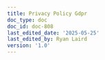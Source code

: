 ```yaml
---
title: Privacy Policy Gdpr
doc_type: doc
doc_id: doc-808
last_edited_date: '2025-05-25'
last_edited_by: Ryan Laird
version: '1.0'
---
```



